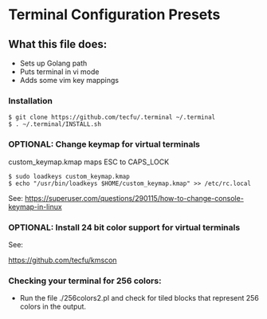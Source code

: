 # Terminal Configuration Presets

## What this file does:

- Sets up Golang path
- Puts terminal in vi mode
- Adds some vim key mappings

### Installation

```
$ git clone https://github.com/tecfu/.terminal ~/.terminal
$ . ~/.terminal/INSTALL.sh
```

### OPTIONAL: Change keymap for virtual terminals

custom_keymap.kmap maps ESC to CAPS_LOCK

```
$ sudo loadkeys custom_keymap.kmap
$ echo "/usr/bin/loadkeys $HOME/custom_keymap.kmap" >> /etc/rc.local
```

See: https://superuser.com/questions/290115/how-to-change-console-keymap-in-linux

### OPTIONAL: Install 24 bit color support for virtual terminals

See:

https://github.com/tecfu/kmscon


### Checking your terminal for 256 colors:

- Run the file ./256colors2.pl and check for tiled blocks that
represent 256 colors in the output.

